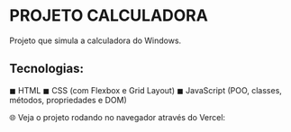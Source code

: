 # PROJETO CALCULADORA
Projeto que simula a calculadora do Windows.


 ## Tecnologias:
◼ HTML
◼ CSS (com Flexbox e Grid Layout)
◼ JavaScript (POO, classes, métodos, propriedades e DOM)


🌐 Veja o projeto rodando no navegador através do Vercel:

